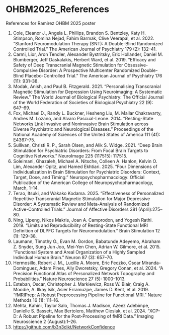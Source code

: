 # OHBM2025_References
References for Ramirez OHBM 2025 poster

1. Cole, Eleanor J., Angela L. Phillips, Brandon S. Bentzley, Katy H. Stimpson, Romina Nejad, Fahim Barmak, Clive Veerapal, et al. 2022. “Stanford Neuromodulation Therapy (SNT): A Double-Blind Randomized Controlled Trial.” The American Journal of Psychiatry 179 (2): 132–41.
2. Carmi, Lior, Aron Tendler, Alexander Bystritsky, Eric Hollander, Daniel M. Blumberger, Jeff Daskalakis, Herbert Ward, et al. 2019. “Efficacy and Safety of Deep Transcranial Magnetic Stimulation for Obsessive-Compulsive Disorder: A Prospective Multicenter Randomized Double-Blind Placebo-Controlled Trial.” The American Journal of Psychiatry 176 (11): 931–38.
3. Modak, Anish, and Paul B. Fitzgerald. 2021. “Personalising Transcranial Magnetic Stimulation for Depression Using Neuroimaging: A Systematic Review.” The World Journal of Biological Psychiatry: The Official Journal of the World Federation of Societies of Biological Psychiatry 22 (9): 647–69.
4. Fox, Michael D., Randy L. Buckner, Hesheng Liu, M. Mallar Chakravarty, Andres M. Lozano, and Alvaro Pascual-Leone. 2014. “Resting-State Networks Link Invasive and Noninvasive Brain Stimulation across Diverse Psychiatric and Neurological Diseases.” Proceedings of the National Academy of Sciences of the United States of America 111 (41): E4367–75.
5. Sullivan, Christi R. P., Sarah Olsen, and Alik S. Widge. 2021. “Deep Brain Stimulation for Psychiatric Disorders: From Focal Brain Targets to Cognitive Networks.” NeuroImage 225 (117515): 117515.
6. Soleimani, Ghazaleh, Michael A. Nitsche, Colleen A. Hanlon, Kelvin O. Lim, Alexander Opitz, and Hamed Ekhtiari. 2025. “Four Dimensions of Individualization in Brain Stimulation for Psychiatric Disorders: Context, Target, Dose, and Timing.” Neuropsychopharmacology: Official Publication of the American College of Neuropsychopharmacology, March, 1–14.
7. Terao, Itsuki, and Wakako Kodama. 2025. “Effectiveness of Personalized Repetitive Transcranial Magnetic Stimulation for Major Depressive Disorder: A Systematic Review and Meta-Analysis of Randomized Active-Controlled Trials.” Journal of Affective Disorders 381 (April):275–80.
8. Ning, Lipeng, Nikos Makris, Joan A. Camprodon, and Yogesh Rathi. 2019. “Limits and Reproducibility of Resting-State Functional MRI Definition of DLPFC Targets for Neuromodulation.” Brain Stimulation 12 (1): 129–38.
9. Laumann, Timothy O., Evan M. Gordon, Babatunde Adeyemo, Abraham Z. Snyder, Sung Jun Joo, Mei-Yen Chen, Adrian W. Gilmore, et al. 2015. “Functional System and Areal Organization of a Highly Sampled Individual Human Brain.” Neuron 87 (3): 657–70.
10. Hermosillo, Robert J. M., Lucille A. Moore, Eric Feczko, Óscar Miranda-Domínguez, Adam Pines, Ally Dworetsky, Gregory Conan, et al. 2024. “A Precision Functional Atlas of Personalized Network Topography and Probabilities.” Nature Neuroscience 27 (5): 1000–1013.
11. Esteban, Oscar, Christopher J. Markiewicz, Ross W. Blair, Craig A. Moodie, A. Ilkay Isik, Asier Erramuzpe, James D. Kent, et al. 2019. “fMRIPrep: A Robust Preprocessing Pipeline for Functional MRI.” Nature Methods 16 (1): 111–16.
12. Mehta, Kahini, Taylor Salo, Thomas J. Madison, Azeez Adebimpe, Danielle S. Bassett, Max Bertolero, Matthew Cieslak, et al. 2024. “XCP-D: A Robust Pipeline for the Post-Processing of fMRI Data.” Imaging Neuroscience 2 (August):1–26.
13. https://github.com/b3n3dikt/NetworkConfidence










